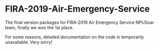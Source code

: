 # FIRA-2019-Air-Emergency-Service

The final version packages for FIRA-2019 Air Emergency Service NPUSoar team, finally we won the 1st place.

For some reasons, detailed documentation on the code is temporarily unavailable. Very sorry!

